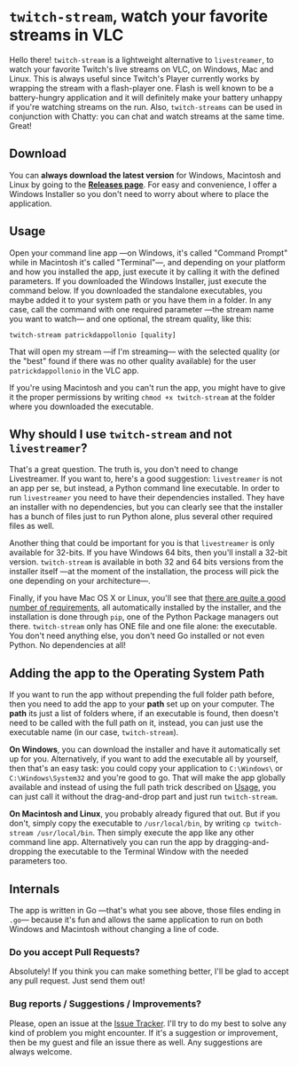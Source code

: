 # `twitch-stream`, watch your favorite streams in VLC

Hello there! `twitch-stream` is a lightweight alternative to `livestreamer`, to watch your favorite Twitch's live streams on VLC, on Windows, Mac and Linux. This is always useful since Twitch's Player currently works by wrapping the stream with a flash-player one. Flash is well known to be a battery-hungry application and it will definitely make your battery unhappy if you're watching streams on the run. Also, `twitch-streams` can be used in conjunction with Chatty: you can chat and watch streams at the same time. Great!

## Download

You can **always download the latest version** for Windows, Macintosh and Linux by going to the **[Releases page](https://github.com/patrickdappollonio/twitch-stream/releases)**. For easy and convenience, I offer a Windows Installer so you don't need to worry about where to place the application.

## Usage

Open your command line app —on Windows, it's called "Command Prompt" while in Macintosh it's called "Terminal"—, and depending on your platform and how you installed the app, just execute it by calling it with the defined parameters. If you downloaded the Windows Installer, just execute the command below. If you downloaded the standalone executables, you maybe added it to your system path or you have them in a folder. In any case, call the command with one required parameter —the stream name you want to watch— and one optional, the stream quality, like this:

```
twitch-stream patrickdappollonio [quality]
```

That will open my stream —if I'm streaming— with the selected quality (or the "best" found if there was no other quality available) for the user `patrickdappollonio` in the VLC app.

If you're using Macintosh and you can't run the app, you might have to give it the proper permissions by writing `chmod +x twitch-stream` at the folder where you downloaded the executable.

## Why should I use `twitch-stream` and not `livestreamer`?

That's a great question. The truth is, you don't need to change Livestreamer. If you want to, here's a good suggestion: `livestreamer` is not an app per se, but instead, a Python command line executable. In order to run `livestreamer` you need to have their dependencies installed. They have an installer with no dependencies, but you can clearly see that the installer has a bunch of files just to run Python alone, plus several other required files as well.

Another thing that could be important for you is that `livestreamer` is only available for 32-bits. If you have Windows 64 bits, then you'll install a 32-bit version. `twitch-stream` is available in both 32 and 64 bits versions from the installer itself —at the moment of the installation, the process will pick the one depending on your architecture—.

Finally, if you have Mac OS X or Linux, you'll see that [there are quite a good number of requirements](http://docs.livestreamer.io/install.html#dependencies), all automatically installed by the installer, and the installation is done through `pip`, one of the Python Package managers out there. `twitch-stream` only has ONE file and one file alone: the executable. You don't need anything else, you don't need Go installed or not even Python. No dependencies at all!

## Adding the app to the Operating System Path

If you want to run the app without prepending the full folder path before, then you need to add the app to your **path** set up on your computer. The **path** its just a list of folders where, if an executable is found, then doesn't need to be called with the full path on it, instead, you can just use the executable name (in our case, `twitch-stream`).

**On Windows**, you can download the installer and have it automatically set up for you. Alternatively, if you want to add the executable all by yourself, then that's an easy task: you could copy your application to `C:\Windows\` or `C:\Windows\System32` and you're good to go. That will make the app globally available and instead of using the full path trick described on [Usage](#usage), you can just call it without the drag-and-drop part and just run `twitch-stream`.

**On Macintosh and Linux**, you probably already figured that out. But if you don't, simply copy the executable to `/usr/local/bin`, by writing `cp twitch-stream /usr/local/bin`. Then simply execute the app like any other command line app. Alternatively you can run the app by dragging-and-dropping the executable to the Terminal Window with the needed parameters too.

## Internals

The app is written in Go —that's what you see above, those files ending in `.go`— because it's fun and allows the same application to run on both Windows and Macintosh without changing a line of code.

### Do you accept Pull Requests?

Absolutely! If you think you can make something better, I'll be glad to accept any pull request. Just send them out!

### Bug reports / Suggestions / Improvements?

Please, open an issue at the [Issue Tracker](https://github.com/patrickdappollonio/twitch-stream/issues). I'll try to do my best to solve any kind of problem you might encounter. If it's a suggestion or improvement, then be my guest and file an issue there as well. Any suggestions are always welcome.